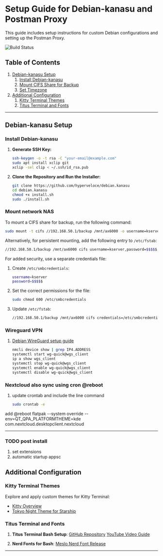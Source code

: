 
# Setup Guide for Debian-kanasu and Postman Proxy

This guide includes setup instructions for custom Debian configurations and setting up the Postman Proxy.

![Build Status](https://img.shields.io/badge/build-passing-brightgreen)  <!-- Optional Badge for Build Status -->

## Table of Contents

1. [Debian-kanasu Setup](#debian-kanasu-setup)
    1. [Install Debian-kanasu](#install-debian-kanasu)
    2. [Mount CIFS Share for Backup](#mount-cifs-share-for-backup)
    3. [Set Timezone](#set-timezone)
3. [Additional Configuration](#additional-configuration)
    1. [Kitty Terminal Themes](#kitty-terminal-themes)
    2. [Titus Terminal and Fonts](#titus-terminal-and-fonts)

---

## Debian-kanasu Setup

### Install Debian-kanasu

1. **Generate SSH Key:**

    ```bash
    ssh-keygen -o -t rsa -C "your-email@example.com"
    sudo apt install xclip git
    xclip -sel clip < ~/.ssh/id_rsa.pub
    ```

2. **Clone the Repository and Run the Installer:**

    ```bash
    git clone https://github.com/hyperveloce/debian.kanasu
    cd debian.kanasu
    chmod +x install.sh
    sudo ./install.sh
    ```

### Mount network NAS

To mount a CIFS share for backup, run the following command:

```bash
sudo mount -t cifs //192.168.50.1/backup /mnt/ax6000 -o username=kserver,password=$$$$$,vers=2.0,uid=1000,gid=1000,iocharset=utf8
```

Alternatively, for persistent mounting, add the following entry to `/etc/fstab`:

```bash
//192.168.50.1/backup /mnt/ax6000 cifs username=kserver,password=$$$$$,vers=2.0,uid=1000,gid=1000,iocharset=utf8 0 0
```

For added security, use a separate credentials file:

1. Create `/etc/smbcredentials`:

    ```bash
    username=kserver
    password=$$$$$
    ```

2. Set the correct permissions for the file:

    ```bash
    sudo chmod 600 /etc/smbcredentials
    ```

3. Update `/etc/fstab`:

    ```bash
    //192.168.50.1/backup /mnt/ax6000 cifs credentials=/etc/smbcredentials,vers=2.0,uid=1000,gid=1000,iocharset=utf8 0 0
    ```


### Wireguard VPN
1. [Debian WireGuard setup guide](https://wiki.debian.org/WireGuard)
    ```bash
    nmcli device show | grep IP4.ADDRESS
    systemctl start wg-quick@wgs_client
    ip a show wgs_client
    systemctl stop wg-quick@wgs_client
    systemctl enable wg-quick@wgs_client
    systemctl disable wg-quick@wgs_client
    ```

### Nextcloud also sync using cron @reboot
1. update crontab and include the line command
    ```bash
    sudo crontab -e
    ```
add
@reboot flatpak --system override --env=QT_QPA_PLATFORMTHEME=kde com.nextcloud.desktopclient.nextcloud

---

### TODO post install

1. set extensions
2. automatic startup appsc



## Additional Configuration

### Kitty Terminal Themes

Explore and apply custom themes for Kitty Terminal:

- [Kitty Overview](https://sw.kovidgoyal.net/kitty/overview/)
- [Tokyo Night Theme for Starship](https://starship.rs/presets/tokyo-night.html)

### Titus Terminal and Fonts

1. **Titus Terminal Bash Setup**:
   [GitHub Repository](https://github.com/ChrisTitusTech/mybash)
   [YouTube Video Guide](https://www.youtube.com/watch?v=XK7gal3Wrtk)

2. **Nerd Fonts for Bash**:
   [Meslo Nerd Font Release](https://github.com/ryanoasis/nerd-fonts/releases/download/v3.1.1/Meslo.zip)

---
